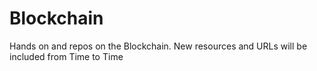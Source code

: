 # Blockchain
Hands on and repos on the Blockchain.
New resources and URLs will be included from Time to Time
